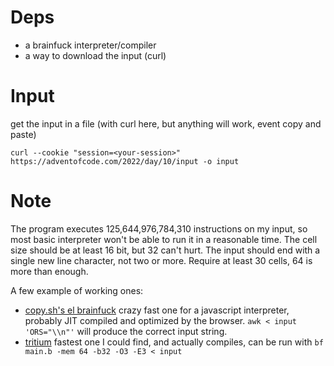 # Deps

- a brainfuck interpreter/compiler
- a way to download the input (curl)

# Input

get the input in a file (with curl here, but anything will work, event copy and paste)

```
curl --cookie "session=<your-session>" https://adventofcode.com/2022/day/10/input -o input
```

# Note

The program executes 125,644,976,784,310 instructions on my input, so most basic interpreter won't be able to run it in a reasonable time.
The cell size should be at least 16 bit, but 32 can't hurt.
The input should end with a single new line character, not two or more.
Require at least 30 cells, 64 is more than enough.

A few example of working ones:
- [copy.sh's el brainfuck](https://copy.sh/brainfuck/) crazy fast one for a javascript interpreter, probably JIT compiled and optimized by the browser. `awk < input 'ORS="\\n"'` will produce the correct input string.
- [tritium](https://github.com/rdebath/Brainfuck) fastest one I could find, and actually compiles, can be run with `bf main.b -mem 64 -b32 -O3 -E3 < input`
